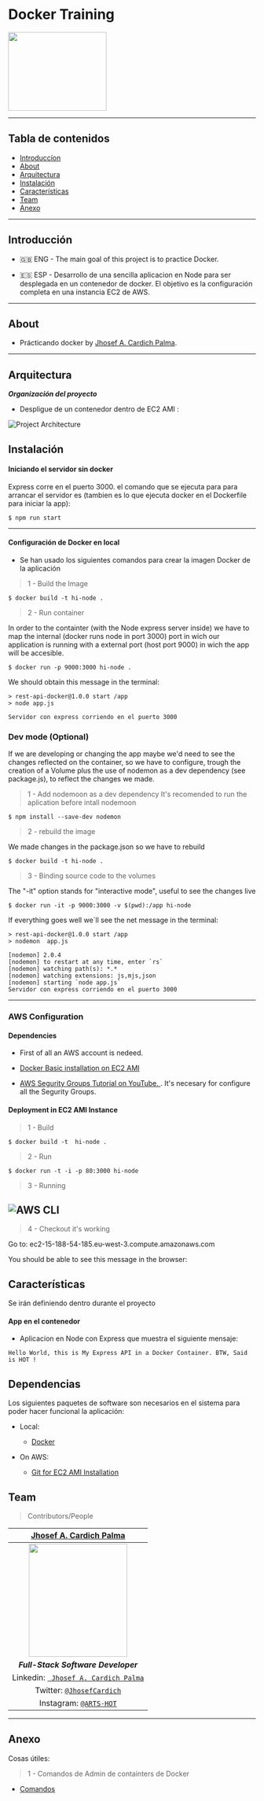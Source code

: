 
# Docker Training
<img src="documentation/logo-docker.jpeg" width="200" height="160"/>

---

##  Tabla de contenidos


- [Introduccíon](#Introducción)
- [About](#About )
- [Arquitectura](#Arquitectura)
- [Instalación](#instalación)
- [Características](#Características)
- [Team](#team)
- [Anexo](#Anexo)




---

 
## Introducción

-  🇬🇧 ENG - The main goal of this project is to practice Docker. 
              
  - 🇪🇸 ESP - Desarrollo de una sencilla aplicacion en Node para ser desplegada en un contenedor de docker. El objetivo es la configuración completa en una instancia EC2 de AWS.
 
---
 ## About

  -  Prácticando docker by [Jhosef A. Cardich Palma](https://www.linkedin.com/in/jhosef-anderson-cardich-palma-74765788/). 
     
 
 ---
## Arquitectura



 ***Organización del proyecto***
- Despligue de un contenedor dentro de EC2 AMI : 

 ![Project  Architecture](documentation/architecture.png)


## Instalación

 #### Iniciando el servidor sin docker 

Express corre en el puerto 3000.
el comando que se ejecuta para para arrancar el servidor es (tambien es lo que ejecuta docker en el Dockerfile para iniciar la app):
```
$ npm run start 
```
---

 #### Configuración de Docker en local
-  Se han usado los siguientes comandos para crear la imagen Docker de la aplicación

> 1 - Build the Image
````
$ docker build -t hi-node .
````

> 2 - Run container 

In order to the containter (with the Node express server inside) we have to map the internal (docker runs node in port 3000) port in wich our application is running  with a external port (host port 9000) in wich the app will be accesible.

````
$ docker run -p 9000:3000 hi-node .
````
We should obtain this message in the terminal: 
````
> rest-api-docker@1.0.0 start /app
> node app.js

Servidor con express corriendo en el puerto 3000
````

### Dev mode (Optional)
If we are developing or changing the app maybe we'd need to see the changes reflected on the container, so we have to configure, trough  the 
creation of a Volume plus the use of nodemon as 
a dev dependency (see package.js), to reflect the changes we made.
> 1 - Add nodemoon as a dev dependency
It's recomended to run the aplication before intall nodemoon
```
$ npm install --save-dev nodemon
```
> 2 - rebuild the image

We made changes in the package.json so we have to rebuild 
```
$ docker build -t hi-node .
```
> 3 - Binding source code to the volumes

The "-it" option stands for "interactive mode", useful to see the changes live
```
$ docker run -it -p 9000:3000 -v $(pwd):/app hi-node
```
If everything goes well we`ll see the net message in the terminal:
```
> rest-api-docker@1.0.0 start /app
> nodemon  app.js

[nodemon] 2.0.4
[nodemon] to restart at any time, enter `rs`
[nodemon] watching path(s): *.*
[nodemon] watching extensions: js,mjs,json
[nodemon] starting `node app.js`
Servidor con express corriendo en el puerto 3000

```
---
### AWS Configuration

#### Dependencies

- First of all an AWS account is nedeed.
- [Docker Basic installation on EC2 AMI ](https://docs.aws.amazon.com/AmazonECS/latest/developerguide/docker-basics.html)

- [AWS Segurity Groups Tutorial on YouTube. ](https://www.youtube.com/watch?v=1fnPCWBikYQ). It's necesary for configure all the Segurity Groups.



#### Deployment in EC2 AMI Instance

> 1 -  Build

```
$ docker build -t  hi-node .
```

> 2 - Run

```
$ docker run -t -i -p 80:3000 hi-node
```

> 3 - Running 

 ![AWS CLI](documentation/aws_cli.png)
---

> 4 - Checkout it's working 

Go to:  ec2-15-188-54-185.eu-west-3.compute.amazonaws.com

You should be able to see this message in the browser: 



## Características

Se irán definiendo dentro durante el proyecto


#### App en el contenedor
- Aplicacíon en Node con Express que muestra el siguiente mensaje:

````
Hello World, this is My Express API in a Docker Container. BTW, Said is HOT !

````



## Dependencias

Los siguientes paquetes de software son necesarios en el sistema para poder hacer funcional la aplicación:
- Local:
  - [Docker](https://www.docker.com/)

- On AWS:
  - [Git for EC2 AMI Installation](https://cloudaffaire.com/how-to-install-git-in-aws-ec2-instance/)





## Team
> Contributors/People

| <a href="https://www.linkedin.com/in/jhosef-anderson-cardich-palma-74765788/" target="_blank">**Jhosef A. Cardich Palma**</a> | 
| :---: |
|  <a href="https://www.linkedin.com/in/jhosef-anderson-cardich-palma-74765788/" target="_blank"><img src="documentation/profile_pic.png" width="200" height="230" /></a>   |
|***Full-Stack Software Developer***|
| Linkedin:   <a href="https://www.linkedin.com/in/jhosef-anderson-cardich-palma-74765788/" target="_blank">` Jhosef A. Cardich Palma`</a>| 
| Twitter: <a href="http://twitter.com/jhosefcardich" target="_blank">`@JhosefCardich`</a>| 
|Instagram: <a href="http://instagram.com/arts_hot" target="_blank">`@ARTS-HOT`</a>

---
## Anexo

Cosas útiles: 

> 1 - Comandos de Admin de containters de Docker 


 - [Comandos](https://blog.baudson.de/blog/stop-and-remove-all-docker-containers-and-images)


